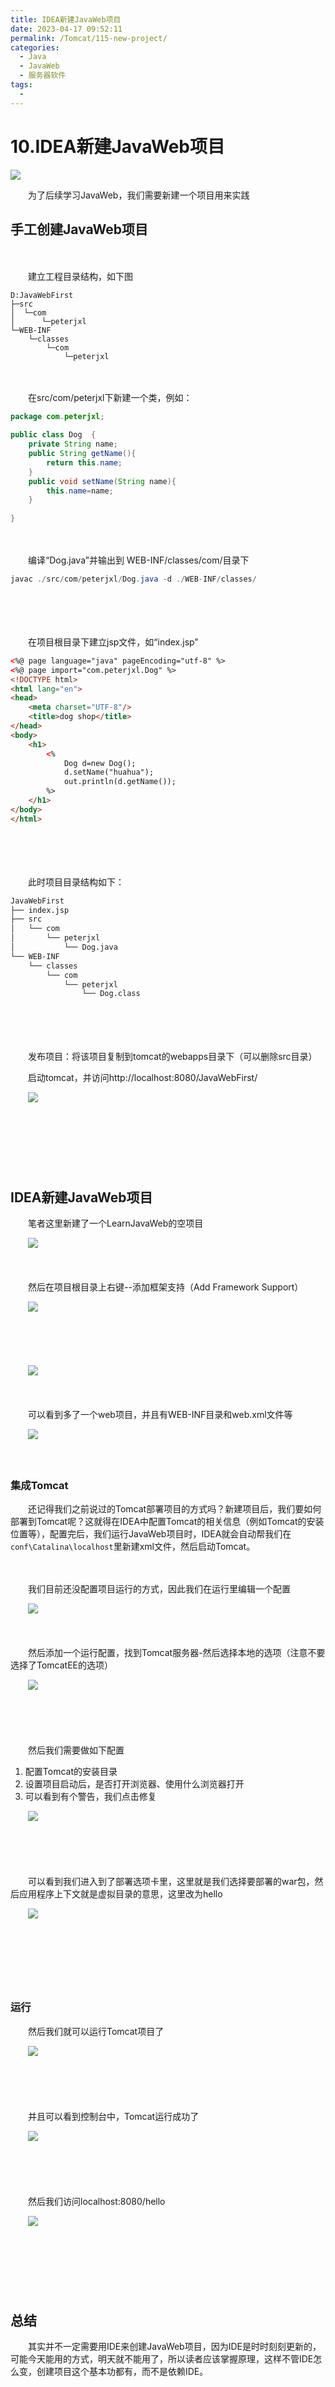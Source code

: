 ```yaml
---
title: IDEA新建JavaWeb项目
date: 2023-04-17 09:52:11
permalink: /Tomcat/115-new-project/
categories:
  - Java
  - JavaWeb
  - 服务器软件
tags:
  - 
---
```

# 10.IDEA新建JavaWeb项目

![](https://image.peterjxl.com/blog/260.jpg)

　　为了后续学习JavaWeb，我们需要新建一个项目用来实践

<!-- more -->

## 手工创建JavaWeb项目

　　‍

　　建立工程目录结构，如下图

```
D:JavaWebFirst
├─src
│  └─com
│      └─peterjxl
└─WEB-INF
    └─classes
        └─com
            └─peterjxl
```

　　‍

　　在src/com/peterjxl下新建一个类，例如：

```java
package com.peterjxl;

public class Dog  {
    private String name;
    public String getName(){
        return this.name;
    }
    public void setName(String name){
        this.name=name;
    }
  
}
```

　　‍

　　编译“Dog.java”并输出到 WEB-INF/classes/com/目录下

```java
javac ./src/com/peterjxl/Dog.java -d ./WEB-INF/classes/
```

　　‍

　　‍

　　在项目根目录下建立jsp文件，如“index.jsp”

```html
<%@ page language="java" pageEncoding="utf-8" %>
<%@ page import="com.peterjxl.Dog" %>
<!DOCTYPE html>
<html lang="en">
<head>
    <meta charset="UTF-8"/>
    <title>dog shop</title>
</head>
<body>
    <h1>
        <%
            Dog d=new Dog();
            d.setName("huahua");
            out.println(d.getName());
        %>
    </h1>
</body>
</html>
```

　　‍

　　‍

　　此时项目目录结构如下：

```html
JavaWebFirst
├── index.jsp
├── src
│   └── com
│       └── peterjxl
│           └── Dog.java
└── WEB-INF
    └── classes
        └── com
            └── peterjxl
                └── Dog.class
```

　　‍

　　‍

　　发布项目：将该项目复制到tomcat的webapps目录下（可以删除src目录）

　　启动tomcat，并访问http://localhost:8080/JavaWebFirst/

　　![](https://image.peterjxl.com/blog/image-20230331071358-o0b69q9.png)

　　‍

　　‍

　　‍

## IDEA新建JavaWeb项目

　　笔者这里新建了一个LearnJavaWeb的空项目

　　![](https://image.peterjxl.com/blog/image-20230330212006-l34v5wi.png)

　　‍

　　然后在项目根目录上右键--添加框架支持（Add Framework Support）

　　![](https://image.peterjxl.com/blog/image-20230330212032-mwixwsu.png)

　　‍

　　‍

　　![](https://image.peterjxl.com/blog/image-20230330213125-pm1zwlh.png)

　　‍

　　可以看到多了一个web项目，并且有WEB-INF目录和web.xml文件等

　　![](https://image.peterjxl.com/blog/image-20230330213224-y9uk4us.png)

　　‍

### 集成Tomcat

　　还记得我们之前说过的Tomcat部署项目的方式吗？新建项目后，我们要如何部署到Tomcat呢？这就得在IDEA中配置Tomcat的相关信息（例如Tomcat的安装位置等），配置完后，我们运行JavaWeb项目时，IDEA就会自动帮我们在`conf\Catalina\localhost`里新建xml文件，然后启动Tomcat。

　　‍

　　我们目前还没配置项目运行的方式，因此我们在运行里编辑一个配置

　　![](https://image.peterjxl.com/blog/image-20230330213524-4x5eer3.png)

　　‍

　　然后添加一个运行配置，找到Tomcat服务器-然后选择本地的选项（注意不要选择了TomcatEE的选项）

　　![](https://image.peterjxl.com/blog/image-20230330213616-ni1w4ff.png)

　　‍

　　‍

　　然后我们需要做如下配置

1. 配置Tomcat的安装目录
2. 设置项目启动后，是否打开浏览器、使用什么浏览器打开
3. 可以看到有个警告，我们点击修复

　　![](https://image.peterjxl.com/blog/image-20230330214514-17x4f21.png)

　　‍

　　

　　可以看到我们进入到了部署选项卡里，这里就是我们选择要部署的war包，然后应用程序上下文就是虚拟目录的意思，这里改为hello

　　![](https://image.peterjxl.com/blog/image-20230330214630-41l9b46.png)

　　‍

　　‍

　　‍

### 运行

　　然后我们就可以运行Tomcat项目了

　　![](https://image.peterjxl.com/blog/image-20230330224535-ldc7hol.png)

　　‍

　　‍

　　并且可以看到控制台中，Tomcat运行成功了

　　![](https://image.peterjxl.com/blog/image-20230330224517-dcta1ln.png)

　　‍

　　‍

　　然后我们访问localhost:8080/hello

　　![](https://image.peterjxl.com/blog/image-20230330224432-2l0knoj.png)

　　‍

　　‍

　　‍

## 总结

　　其实并不一定需要用IDE来创建JavaWeb项目，因为IDE是时时刻刻更新的，可能今天能用的方式，明天就不能用了，所以读者应该掌握原理，这样不管IDE怎么变，创建项目这个基本功都有，而不是依赖IDE。

　　‍

